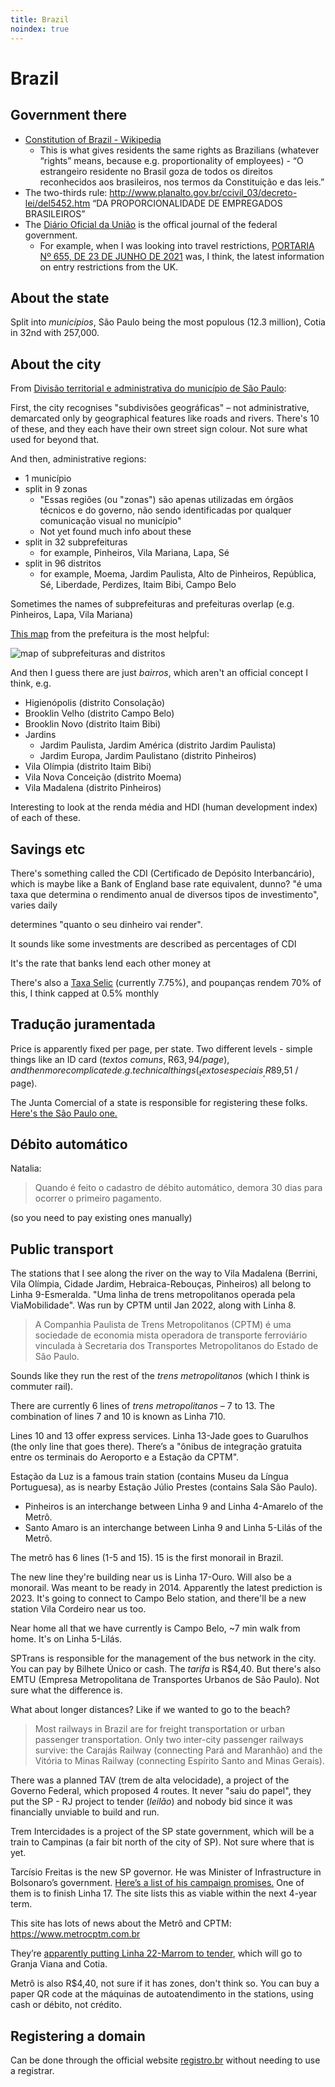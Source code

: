 ```yaml
---
title: Brazil
noindex: true
---
```


# Brazil

## Government there

- [Constitution of Brazil - Wikipedia](https://en.wikipedia.org/wiki/Constitution_of_Brazil)
  - This is what gives residents the same rights as Brazilians (whatever “rights” means, because e.g. proportionality of employees) - “O estrangeiro residente no Brasil goza de todos os direitos reconhecidos aos brasileiros, nos termos da Constituição e das leis.”
- The two-thirds rule: http://www.planalto.gov.br/ccivil_03/decreto-lei/del5452.htm “DA PROPORCIONALIDADE DE EMPREGADOS BRASILEIROS”
- The [Diário Oficial da União](https://www.in.gov.br/inicio) is the offical journal of the federal government.
  - For example, when I was looking into travel restrictions, [PORTARIA Nº 655, DE 23 DE JUNHO DE 2021](https://in.gov.br/en/web/dou/-/portaria-n-655-de-23-de-junho-de-2021-327674155) was, I think, the latest information on entry restrictions from the UK.

## About the state

Split into _municípios_, São Paulo being the most populous (12.3 million), Cotia in 32nd with 257,000.

## About the city

From [Divisão territorial e administrativa do município de São Paulo](https://pt.wikipedia.org/wiki/Divisão_territorial_e_administrativa_do_munic%C3%ADpio_de_São_Paulo):

First, the city recognises "subdivisões geográficas" – not administrative, demarcated only by geographical features like roads and rivers. There's 10 of these, and they each have their own street sign colour. Not sure what used for beyond that.

And then, administrative regions:

- 1 município
- split in 9 zonas
  - "Essas regiões (ou "zonas") são apenas utilizadas em órgãos técnicos e do governo, não sendo identificadas por qualquer comunicação visual no município"
  - Not yet found much info about these
- split in 32 subprefeituras
  - for example, Pinheiros, Vila Mariana, Lapa, Sé
- split in 96 distritos
  - for example, Moema, Jardim Paulista, Alto de Pinheiros, República, Sé, Liberdade, Perdizes, Itaim Bibi, Campo Belo

Sometimes the names of subprefeituras and prefeituras overlap (e.g. Pinheiros, Lapa, Vila Mariana)

[This map](https://www.prefeitura.sp.gov.br/cidade/secretarias/subprefeituras/subprefeituras/mapa/index.php?p=250449) from the prefeitura is the most helpful:

![map of subprefeituras and distritos](</assets/images/Mapa_Subs(1).jpg>)

And then I guess there are just _bairros_, which aren't an official concept I think, e.g.

- Higienópolis (distrito Consolação)
- Brooklin Velho (distrito Campo Belo)
- Brooklin Novo (distrito Itaim Bibi)
- Jardins
  - Jardim Paulista, Jardim América (distrito Jardim Paulista)
  - Jardim Europa, Jardim Paulistano (distrito Pinheiros)
- Vila Olímpia (distrito Itaim Bibi)
- Vila Nova Conceição (distrito Moema)
- Vila Madalena (distrito Pinheiros)

Interesting to look at the renda média and HDI (human development index) of each of these.

## Savings etc

There's something called the CDI (Certificado de Depósito Interbancário), which is maybe like a Bank of England base rate equivalent, dunno? "é uma taxa que determina o rendimento anual de diversos tipos de investimento", varies daily

determines "quanto o seu dinheiro vai render".

It sounds like some investments are described as percentages of CDI

It's the rate that banks lend each other money at

There's also a [Taxa Selic](https://www.bcb.gov.br/controleinflacao/taxaselic) (currently 7.75%), and poupanças rendem 70% of this, I think capped at 0.5% monthly

## Tradução juramentada

Price is apparently fixed per page, per state. Two different levels - simple things like an ID card (_textos comuns_, R$63,94 / page), and then more complicated e.g. technical things (_textos especiais_, R$89,51 / page).

The Junta Comercial of a state is responsible for registering these folks. [Here's the São Paulo one.](http://www.institucional.jucesp.sp.gov.br/)

## Débito automático

Natalia:

> Quando é feito o cadastro de débito automático, demora 30 dias para ocorrer o primeiro pagamento.

(so you need to pay existing ones manually)

## Public transport

The stations that I see along the river on the way to Vila Madalena (Berrini, Vila Olímpia, Cidade Jardim, Hebraica-Rebouças, Pinheiros) all belong to Linha 9-Esmeralda. "Uma linha de trens metropolitanos operada pela ViaMobilidade". Was run by CPTM until Jan 2022, along with Linha 8.

> A Companhia Paulista de Trens Metropolitanos (CPTM) é uma sociedade de economia mista operadora de transporte ferroviário vinculada à Secretaria dos Transportes Metropolitanos do Estado de São Paulo.

Sounds like they run the rest of the _trens metropolitanos_ (which I think is commuter rail).

There are currently 6 lines of _trens metropolitanos_ – 7 to 13. The combination of lines 7 and 10 is known as Linha 710.

Lines 10 and 13 offer express services. Linha 13-Jade goes to Guarulhos (the only line that goes there). There’s a "ônibus de integração gratuita entre os terminais do Aeroporto e a Estação da CPTM".

Estação da Luz is a famous train station (contains Museu da Língua Portuguesa), as is nearby Estação Júlio Prestes (contains Sala São Paulo).

- Pinheiros is an interchange between Linha 9 and Linha 4-Amarelo of the Metrô.
- Santo Amaro is an interchange between Linha 9 and Linha 5-Lilás of the Metrô.

The metrô has 6 lines (1-5 and 15). 15 is the first monorail in Brazil.

The new line they're building near us is Linha 17-Ouro. Will also be a monorail. Was meant to be ready in 2014. Apparently the latest prediction is 2023. It's going to connect to Campo Belo station, and there'll be a new station Vila Cordeiro near us too.

Near home all that we have currently is Campo Belo, ~7 min walk from home. It's on Linha 5-Lilás.

SPTrans is responsible for the management of the bus network in the city. You can pay by Bilhete Único or cash. The _tarifa_ is R$4,40. But there's also EMTU (Empresa Metropolitana de Transportes Urbanos de São Paulo). Not sure what the difference is.

What about longer distances? Like if we wanted to go to the beach?

> Most railways in Brazil are for freight transportation or urban passenger transportation. Only two inter-city passenger railways survive: the Carajás Railway (connecting Pará and Maranhão) and the Vitória to Minas Railway (connecting Espírito Santo and Minas Gerais).

There was a planned TAV (trem de alta velocidade), a project of the Governo Federal, which proposed 4 routes. It never "saiu do papel", they put the SP - RJ project to tender (_leilão_) and nobody bid since it was financially unviable to build and run.

Trem Intercidades is a project of the SP state government, which will be a train to Campinas (a fair bit north of the city of SP). Not sure where that is yet.

Tarcísio Freitas is the new SP governor. He was Minister of Infrastructure in Bolsonaro’s government. [Here’s a list of his campaign promises.](https://www.metrocptm.com.br/veja-o-que-o-governador-eleito-tarcisio-freitas-promete-para-metro-cptm-e-trens-regionais/) One of them is to finish Linha 17. The site lists this as viable within the next 4-year term.

This site has lots of news about the Metrô and CPTM: https://www.metrocptm.com.br

They’re [apparently putting Linha 22-Marrom to tender](https://www.metrocptm.com.br/entenda-os-proximos-passos-do-projeto-da-linha-22-marrom-do-metro/), which will go to Granja Viana and Cotia.

Metrô is also R$4,40, not sure if it has zones, don't think so. You can buy a paper QR code at the máquinas de autoatendimento in the stations, using cash or débito, not crédito.

## Registering a domain

Can be done through the official website [registro.br](https://registro.br/) without needing to use a registrar.
